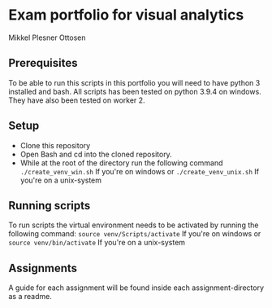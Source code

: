 # Exam portfolio for visual analytics
Mikkel Plesner Ottosen
## Prerequisites
To be able to run this scripts in this portfolio you will need to have python 3 installed and bash. All scripts has been tested on python 3.9.4 on windows. They have also been tested on worker 2.

## Setup
- Clone this repository
- Open Bash and cd into the cloned repository.
- While at the root of the directory run the following command
`./create_venv_win.sh`
If you're on windows or
`./create_venv_unix.sh`
If you're on a unix-system

## Running scripts
To run scripts the virtual environment needs to be activated by running the following command:
`source venv/Scripts/activate`
If you're on windows or
`source venv/bin/activate`
If you're on a unix-system

## Assignments
A guide for each assignment will be found inside each assignment-directory as a readme.
